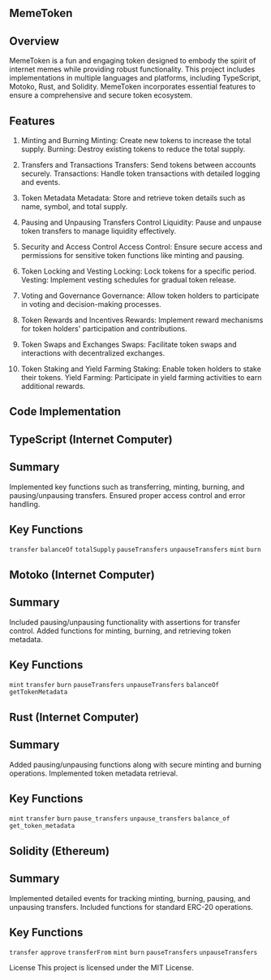 ## MemeToken

## Overview
MemeToken is a fun and engaging token designed to embody the spirit of internet memes while providing robust functionality. This project includes implementations in multiple languages and platforms, including TypeScript, Motoko, Rust, and Solidity. MemeToken incorporates essential features to ensure a comprehensive and secure token ecosystem.

## Features
1. Minting and Burning
    Minting: Create new tokens to increase the total supply.
    Burning: Destroy existing tokens to reduce the total supply.

2. Transfers and Transactions
    Transfers: Send tokens between accounts securely.
    Transactions: Handle token transactions with detailed logging and events.

3. Token Metadata
    Metadata: Store and retrieve token details such as name, symbol, and total supply.

4. Pausing and Unpausing Transfers
    Control Liquidity: Pause and unpause token transfers to manage liquidity effectively.

5. Security and Access Control
    Access Control: Ensure secure access and permissions for sensitive token functions like minting and pausing.

6. Token Locking and Vesting
    Locking: Lock tokens for a specific period.
    Vesting: Implement vesting schedules for gradual token release.

7. Voting and Governance
    Governance: Allow token holders to participate in voting and decision-making processes.

8. Token Rewards and Incentives
    Rewards: Implement reward mechanisms for token holders' participation and contributions.

9. Token Swaps and Exchanges
    Swaps: Facilitate token swaps and interactions with decentralized exchanges.

10. Token Staking and Yield Farming
    Staking: Enable token holders to stake their tokens.
    Yield Farming: Participate in yield farming activities to earn additional rewards.

## Code Implementation

## TypeScript (Internet Computer)
## Summary
Implemented key functions such as transferring, minting, burning, and pausing/unpausing transfers. Ensured proper access control and error handling.

## Key Functions
 `transfer`
 `balanceOf`
 `totalSupply`
 `pauseTransfers`
 `unpauseTransfers`
 `mint`
 `burn`

## Motoko (Internet Computer)
## Summary
Included pausing/unpausing functionality with assertions for transfer control. Added functions for minting, burning, and retrieving token metadata.

## Key Functions
  `mint`
  `transfer`
  `burn`
  `pauseTransfers`
  `unpauseTransfers`
  `balanceOf`
  `getTokenMetadata`

## Rust (Internet Computer)
## Summary
Added pausing/unpausing functions along with secure minting and burning operations. Implemented token metadata retrieval.

## Key Functions
   `mint`
   `transfer`
   `burn`
   `pause_transfers`
   `unpause_transfers`
   `balance_of`
   `get_token_metadata`

## Solidity (Ethereum)
## Summary
Implemented detailed events for tracking minting, burning, pausing, and unpausing transfers. Included functions for standard ERC-20 operations.

## Key Functions
  `transfer`
  `approve`
  `transferFrom`
  `mint`
  `burn`
  `pauseTransfers`
  `unpauseTransfers`


License
This project is licensed under the MIT License.



